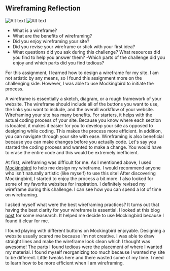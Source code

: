 ## Wireframing Reflection

![Alt text](chdmark.github.io/wireframe-index.png "Wireframe Index")
![Alt text](chdmark.github.io/wireframe-blog-index.png "Wireframe Blog Index")

- What is a wireframe?
- What are the benefits of wireframing?
- Did you enjoy wireframing your site?
- Did you revise your wireframe or stick with your first idea?
- What questions did you ask during this challenge? What resources did you find to help you answer them?
-Which parts of the challenge did you enjoy and which parts did you find tedious?

For this assignment, I learned how to design a wireframe for my site. I am not artistic by any means, so I found this assignment more on the challenging side. However, I was able to use Mockingbird to initiate the process. 

A wireframe is essentially a sketch, diagram, or a rough framework of your website. The wireframe should include all of the buttons you want to use, the links you want to include, and the overall workflow of your website. Wireframing your site has many benefits. For starters, it helps with the actual coding process of your site. Because you know where each section is located, it makes it easier for you to develop your site as opposed to designing while coding. This makes the process more efficient. In addition, you can navigate through your site with ease. Wireframing is also beneficial because you can make changes before you actually code. Let's say you started the coding process and wanted to make a change. You would have to erase the entire code and this would be extremely inefficient. 

At first, wireframing was difficult for me. As I mentioned above, I used [Mockingbird](http://www.gomockingbird.com) to help me design my wireframe. I would recommend anyone who isn't naturally artistic (like myself) to use this site! After discovering Mockingbird, I started to enjoy the process a bit more. I also looked for some of my favorite websites for inspiration. I definitely revised my wireframe during this challenge. I can see how you can spend a lot of time on wireframing. 

I asked myself what were the best wireframing practices? It turns out that having the best clarity for your wireframe is essential. I looked at this blog [post](http://uxmovement.com/wireframes/why-the-best-wireframe-style-is-no-style/) for some reasearch. It helped me decide to use Mockingbird because I found it clear for me. 

I found playing with different buttons on Mockingbird enjoyable. Designing a website usually scared me because I'm not creative. I was able to draw straight lines and make the wireframe look clean which I thought was awesome! The parts I found tedious were the placement of where I wanted my material. I found myself reorganizing too much because I wanted my site to be different. Little tweaks here and there wasted some of my time. I need to learn how to be more efficient when I am wireframing. 